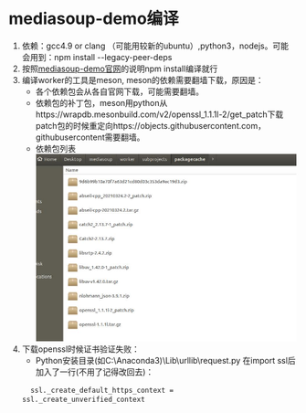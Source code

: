 # mediasoup-demo编译


1. 依赖：gcc4.9 or clang （可能用较新的ubuntu）,python3，nodejs。可能会用到：npm install --legacy-peer-deps
2. 按照[mediasoup-demo官网](https://github.com/versatica/mediasoup-demo)的说明npm install编译就行
3. 编译worker的工具是meson, meson的依赖需要翻墙下载，原因是：
   - 各个依赖包会从各自官网下载，可能需要翻墙。
   - 依赖包的补丁包，meson用python从https://wrapdb.mesonbuild.com/v2/openssl_1.1.1l-2/get_patch下载patch包的时候重定向https://objects.githubusercontent.com，githubusercontent需要翻墙。
    - 依赖包列表
    ![图 1](images/6edddc7ed519dc5e31fda8f6e3edb220e41b1b7f891eb72c5b642d544c2d5003.png)  
4. 下载openssl时候证书验证失败：
    - Python安装目录(如C:\Anaconda3)\Lib\urllib\request.py 在import ssl后加入了一行(不用了记得改回去)：
    ```
      ssl._create_default_https_context = ssl._create_unverified_context
    ```
